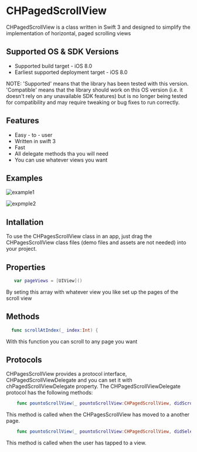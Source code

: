 # CHPagedScrollView

CHPagedScrollView is a class  written in Swift 3 and designed to simplify the implementation of horizontal, paged scrolling views

## Supported OS & SDK Versions
* Supported build target - iOS 8.0 
* Earliest supported deployment target - iOS 8.0

NOTE: 'Supported' means that the library has been tested with this version. 'Compatible' means that the library should work on this OS version (i.e. it doesn't rely on any unavailable SDK features) but is no longer being tested for compatibility and may require tweaking or bug fixes to run correctly.


## Features

* Easy - to - user
* Written in swift 3
* Fast
* All delegate methods tha you will need
* You can use whatever views you want

## Examples
![example1](http://g.recordit.co/6tBy0lr7I5.gif)

![expmple2](http://g.recordit.co/D9zcSUkANh.gif)

## Intallation

To use the CHPagesScrollView class in an app, just drag the CHPagesScrollView class files (demo files and assets are not needed) into your project.

## Properties
```swift
   var pageViews = [UIView]()
```
  By seting this array with whatever view you like set up the pages of the scroll view
 
## Methods
  ```swift
    func scrollAtIndex(_ index:Int) {
```
  With this function you can scroll to any page you want
  
  
## Protocols

CHPagesScrollView provides a protocol interface, CHPagedScrollViewDelegate and you can set it with chPagedScrollViewDelegate property.  The CHPagedScrollViewDelegate protocol has the following methods:
```swift
    func pountoScrollView(_ pountoScrollView:CHPagedScrollView, didScrollToIndex index:Int, currentView:UIView)
```
  This method is called when the CHPagesScrollView has moved to a another page.

```swift
    func pountoScrollView(_ pountoScrollView:CHPagedScrollView, didSelectView view:UIView, atIndex index:Int)
```
  This method is called when the user has tapped to a view.
